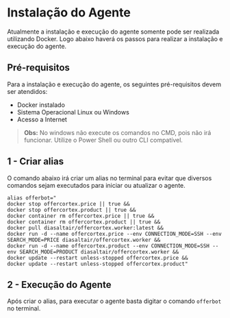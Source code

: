# Instalação do Agente

Atualmente a instalação e execução do agente somente pode ser realizada utilizando Docker. Logo abaixo haverá os passos para realizar a instalação e execução do agente.

## Pré-requisitos

Para a instalação e execução do agente, os seguintes pré-requisitos devem ser atendidos:

 - Docker instalado
 - Sistema Operacional Linux ou Windows 
 - Acesso a Internet

> **Obs:** No windows não execute os comandos no CMD, pois não irá funcionar. Utilize o Power Shell ou outro CLI compatível.

## 1 - Criar alias

O comando abaixo irá criar um alias no terminal para evitar que diversos comandos sejam executados para iniciar ou atualizar o agente.

    alias offerbot="
    docker stop offercortex.price || true &&
    docker stop offercortex.product || true &&
    docker container rm offercortex.price || true &&
    docker container rm offercortex.product || true &&
    docker pull diasaltair/offercortex.worker:latest &&
    docker run -d --name offercortex.price --env CONNECTION_MODE=SSH --env SEARCH_MODE=PRICE diasaltair/offercortex.worker &&
    docker run -d --name offercortex.product --env CONNECTION_MODE=SSH --env SEARCH_MODE=PRODUCT diasaltair/offercortex.worker &&
    docker update --restart unless-stopped offercortex.price &&
    docker update --restart unless-stopped offercortex.product"

## 2 - Execução do Agente

Após criar o alias, para executar o agente basta digitar o comando `offerbot` no terminal.
